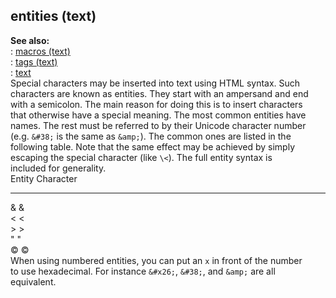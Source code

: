 ## entities (text)    
**See also:**    
:   [macros (text)](/DM/text/macros)    
:   [tags (text)](/DM/text/tags)    
:   [text](/DM/text)    
Special characters may be inserted into text using HTML syntax. Such    
characters are known as entities. They start with an ampersand and end    
with a semicolon. The main reason for doing this is to insert characters    
that otherwise have a special meaning. The most common entities have    
names. The rest must be referred to by their Unicode character number    
(e.g. `&#38;` is the same as `&amp;`). The common ones are listed in the    
following table. Note that the same effect may be achieved by simply    
escaping the special character (like `\<`). The full entity syntax is    
included for generality.    
  Entity   Character    
  -------- -----------    
  &amp;    &    
  &lt;     \<    
  &gt;     \>    
  &quot;   \"    
  &copy;   ©    
When using numbered entities, you can put an `x` in front of the number    
to use hexadecimal. For instance `&#x26;`, `&#38;`, and `&amp;` are all    
equivalent.  